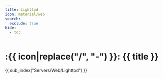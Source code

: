 ```yaml
---
title: Lighttpd
icon: material/web
search:
  exclude: true
hide:
  - toc
---
```


# :{{ icon|replace("/", "-") }}: {{ title }}

{{ sub_index("Servers/Web/Lighttpd") }}
